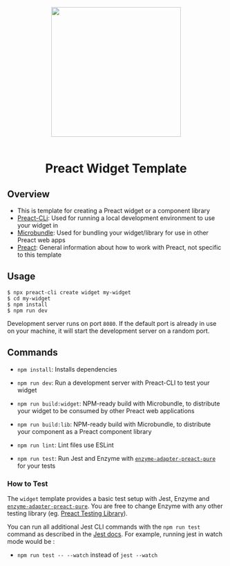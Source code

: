 <div align="center">
  <img src="https://github.com/preactjs-templates/widget/blob/master/readme-logo.png?raw=true" height=300px>
  <br />
  <br />
  <h1>Preact Widget Template</h1>
</div>

## Overview
- This is template for creating a Preact widget or a component library
- [Preact-CLi](https://github.com/preactjs/preact-cli): Used for running a local development environment to use your widget in
- [Microbundle](https://github.com/developit/microbundle): Used for bundling your widget/library for use in other Preact web apps
- [Preact](https://preactjs.com/): General information about how to work with Preact, not specific to this template

## Usage

```
$ npx preact-cli create widget my-widget
$ cd my-widget
$ npm install
$ npm run dev
```

Development server runs on port `8080`. If the default port is already in use on
your machine, it will start the development server on a random port.

## Commands
-   `npm install`: Installs dependencies

-   `npm run dev`: Run a development server with Preact-CLI to test your widget

-   `npm run build:widget`: NPM-ready build with Microbundle, to distribute your widget to be consumed by other Preact web applications

-   `npm run build:lib`: NPM-ready build with Microbundle, to distribute your component as a Preact component library

-   `npm run lint`: Lint files use ESLint

-   `npm run test`: Run Jest and Enzyme with
    [`enzyme-adapter-preact-pure`](https://github.com/preactjs/enzyme-adapter-preact-pure) for
    your tests

### How to Test

The `widget` template provides a basic test setup with Jest, Enzyme and
[`enzyme-adapter-preact-pure`](https://github.com/preactjs/enzyme-adapter-preact-pure).
You are free to change Enzyme with any other testing library
(eg. [Preact Testing Library](https://testing-library.com/docs/preact-testing-library/intro)).

You can run all additional Jest CLI commands with the `npm run test` command as
described in the
[Jest docs](https://facebook.github.io/jest/docs/en/cli.html#using-with-npm-scripts).
For example, running jest in watch mode would be :

-   `npm run test -- --watch` instead of `jest --watch`
